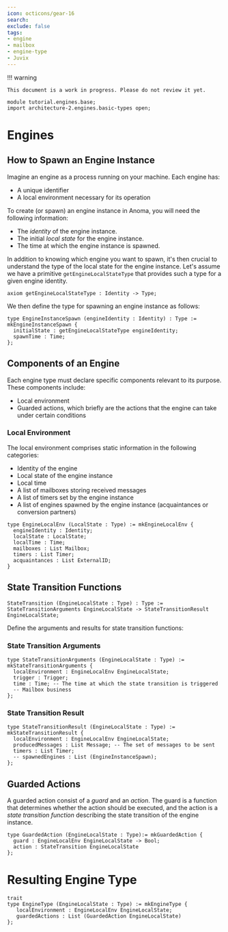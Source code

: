 ```yaml
---
icon: octicons/gear-16
search:
exclude: false
tags:
- engine
- mailbox
- engine-type
- Juvix
---
```


!!! warning

    This document is a work in progress. Please do not review it yet.

```juvix hide
module tutorial.engines.base;
import architecture-2.engines.basic-types open;
```

# Engines

## How to Spawn an Engine Instance

Imagine an engine as a process running on your machine. Each engine has:

- A unique identifier
- A local environment necessary for its operation

To create (or spawn) an engine instance in Anoma, you will need the following information:

- The _identity_ of the engine instance.
- The initial _local state_ for the engine instance.
- The time at which the engine instance is spawned.

In addition to knowing which engine you want to spawn, it's then crucial to understand the type of the local state for the engine instance.  Let's assume we have a primitive `getEngineLocalStateType` that provides such a type for a given engine identity.

```juvix
axiom getEngineLocalStateType : Identity -> Type;
```

We then define the type for spawning an engine instance as follows:

```juvix
type EngineInstanceSpawn (engineIdentity : Identity) : Type := mkEngineInstanceSpawn {
  initialState : getEngineLocalStateType engineIdentity;
  spawnTime : Time;
};
```

## Components of an Engine

Each engine type must declare specific components relevant to its purpose. These
components include:

- Local environment
- Guarded actions, which briefly are the actions that the engine can take under certain conditions


### Local Environment

The local environment comprises static information in the following categories:

- Identity of the engine
- Local state of the engine instance
- Local time
- A list of mailboxes storing received messages
- A list of timers set by the engine instance
- A list of engines spawned by the engine instance (acquaintances or conversion
  partners)

<!-- As part of the local state, we have specific-types. Not sure if it's useful to have that info seperately. -->

```juvix
type EngineLocalEnv (LocalState : Type) := mkEngineLocalEnv {
  engineIdentity : Identity;
  localState : LocalState;
  localTime : Time;
  mailboxes : List Mailbox;
  timers : List Timer;
  acquaintances : List ExternalID;
}
```

## State Transition Functions

```juvix
StateTransition (EngineLocalState : Type) : Type := StateTransitionArguments EngineLocalState -> StateTransitionResult EngineLocalState;
```

Define the arguments and results for state transition functions:

### State Transition Arguments

```juvix
type StateTransitionArguments (EngineLocalState : Type) := mkStateTransitionArguments {
  localEnvironment : EngineLocalEnv EngineLocalState;
  trigger : Trigger;
  time : Time; -- The time at which the state transition is triggered
  -- Mailbox business
};
```

<!-- This is more involved for sure, for now, we can keep it simple. -->

### State Transition Result

```juvix
type StateTransitionResult (EngineLocalState : Type) := mkStateTransitionResult {
  localEnvironment : EngineLocalEnv EngineLocalState;
  producedMessages : List Message; -- The set of messages to be sent
  timers : List Timer;
  -- spawnedEngines : List (EngineInstanceSpawn);
};
```

## Guarded Actions

A guarded action consist of a _guard_ and an _action_. The guard is a
  function that determines whether the action should be executed, and the action
  is a _state transition function_ describing the state transition of the engine
  instance.

```juvix
type GuardedAction (EngineLocalState : Type):= mkGuardedAction {
  guard : EngineLocalEnv EngineLocalState -> Bool;
  action : StateTransition EngineLocalState
};
```

# Resulting Engine Type

```juvix
trait
type EngineType (EngineLocalState : Type) := mkEngineType {
   localEnvironment : EngineLocalEnv EngineLocalState;
   guardedActions : List (GuardedAction EngineLocalState)
};
```
